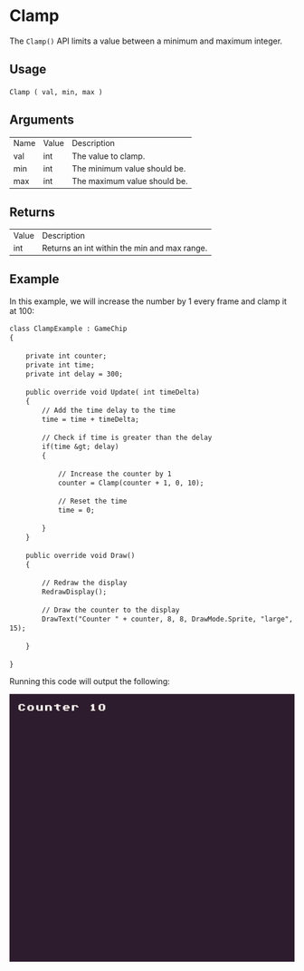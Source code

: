 # Clamp

The `Clamp()` API limits a value between a minimum and maximum integer.

## Usage

`Clamp ( val, min, max )`

## Arguments

<table>
  <tr>
    <td>Name</td>
    <td>Value</td>
    <td>Description</td>
  </tr>
  <tr>
    <td>val</td>
    <td>int</td>
    <td>The value to clamp.</td>
  </tr>
  <tr>
    <td>min</td>
    <td>int</td>
    <td>The minimum value should be.</td>
  </tr>
  <tr>
    <td>max</td>
    <td>int</td>
    <td>The maximum value should be.</td>
  </tr>
</table>


## Returns

<table>
  <tr>
    <td>Value</td>
    <td>Description</td>
  </tr>
  <tr>
    <td>int</td>
    <td>Returns an int within the min and max range.</td>
  </tr>
</table>


## Example

In this example, we will increase the number by 1 every frame and clamp it at 100:

    class ClampExample : GameChip
    {

        private int counter;
        private int time;
        private int delay = 300;

        public override void Update( int timeDelta)
        { 
            // Add the time delay to the time
            time = time + timeDelta;

            // Check if time is greater than the delay
            if(time &gt; delay)
            { 

                // Increase the counter by 1
                counter = Clamp(counter + 1, 0, 10);

                // Reset the time
                time = 0;

            }
        }

        public override void Draw()
        {

            // Redraw the display
            RedrawDisplay();

            // Draw the counter to the display
            DrawText("Counter " + counter, 8, 8, DrawMode.Sprite, "large", 15);

        }

    }

Running this code will output the following:

<p style="text-align:center"><img src="images/ClampOutput_image_0.png" /></p>


